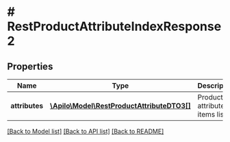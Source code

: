 # # RestProductAttributeIndexResponse2

## Properties

Name | Type | Description | Notes
------------ | ------------- | ------------- | -------------
**attributes** | [**\Apilo\Model\RestProductAttributeDTO3[]**](RestProductAttributeDTO3.md) | Product attribute items list |

[[Back to Model list]](../../README.md#models) [[Back to API list]](../../README.md#endpoints) [[Back to README]](../../README.md)
